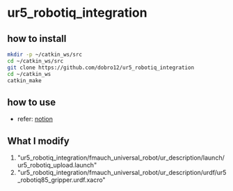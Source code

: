 # ur5_robotiq_integration

## how to install

```bash
mkdir -p ~/catkin_ws/src
cd ~/catkin_ws/src
git clone https://github.com/dobro12/ur5_robotiq_integration
cd ~/catkin_ws
catkin_make
```

## how to use
- refer: [notion](https://sideways-class-a6a.notion.site/UR5-9659480aa47149f6b0cf54e200fbfcf4)

## What I modify
1. "ur5_robotiq_integration/fmauch_universal_robot/ur_description/launch/ur5_robotiq_upload.launch"
2. "ur5_robotiq_integration/fmauch_universal_robot/ur_description/urdf/ur5_robotiq85_gripper.urdf.xacro"
